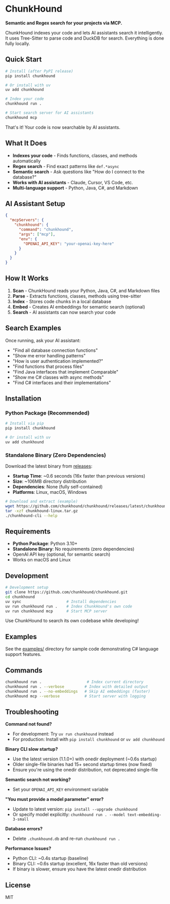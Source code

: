 # ChunkHound

**Semantic and Regex search for your projects via MCP.**

ChunkHound indexes your code and lets AI assistants search it intelligently. It uses Tree-Sitter to parse code and DuckDB for search. Everything is done fully locally.

## Quick Start

```bash
# Install (after PyPI release)
pip install chunkhound

# Or install with uv
uv add chunkhound

# Index your code
chunkhound run .

# Start search server for AI assistants
chunkhound mcp
```

That's it! Your code is now searchable by AI assistants.

## What It Does

- **Indexes your code** - Finds functions, classes, and methods automatically
- **Regex search** - Find exact patterns like `def.*async`
- **Semantic search** - Ask questions like "How do I connect to the database?"
- **Works with AI assistants** - Claude, Cursor, VS Code, etc.
- **Multi-language support** - Python, Java, C#, and Markdown

## AI Assistant Setup
```json
{
  "mcpServers": {
    "chunkhound": {
      "command": "chunkhound",
      "args": ["mcp"],
      "env": {
        "OPENAI_API_KEY": "your-openai-key-here"
      }
    }
  }
}
```

## How It Works

1. **Scan** - ChunkHound reads your Python, Java, C#, and Markdown files
2. **Parse** - Extracts functions, classes, methods using tree-sitter
3. **Index** - Stores code chunks in a local database
4. **Embed** - Creates AI embeddings for semantic search (optional)
5. **Search** - AI assistants can now search your code

## Search Examples

Once running, ask your AI assistant:

- "Find all database connection functions"
- "Show me error handling patterns"
- "How is user authentication implemented?"
- "Find functions that process files"
- "Find Java interfaces that implement Comparable"
- "Show me C# classes with async methods"
- "Find C# interfaces and their implementations"

## Installation

### Python Package (Recommended)
```bash
# Install via pip
pip install chunkhound

# Or install with uv
uv add chunkhound
```

### Standalone Binary (Zero Dependencies)
Download the latest binary from [releases](https://github.com/chunkhound/chunkhound/releases):

- **Startup Time**: ~0.6 seconds (16x faster than previous versions)
- **Size**: ~106MB directory distribution
- **Dependencies**: None (fully self-contained)
- **Platforms**: Linux, macOS, Windows

```bash
# Download and extract (example)
wget https://github.com/chunkhound/chunkhound/releases/latest/chunkhound-linux.tar.gz
tar -xzf chunkhound-linux.tar.gz
./chunkhound-cli --help
```

## Requirements

- **Python Package**: Python 3.10+
- **Standalone Binary**: No requirements (zero dependencies)
- OpenAI API key (optional, for semantic search)
- Works on macOS and Linux

## Development

```bash
# Development setup
git clone https://github.com/chunkhound/chunkhound.git
cd chunkhound
uv sync                    # Install dependencies
uv run chunkhound run .    # Index ChunkHound's own code
uv run chunkhound mcp      # Start MCP server
```

Use ChunkHound to search its own codebase while developing!

## Examples

See the [examples/](examples/) directory for sample code demonstrating C# language support features.

## Commands

```bash
chunkhound run .                    # Index current directory
chunkhound run . --verbose         # Index with detailed output
chunkhound run . --no-embeddings   # Skip AI embeddings (faster)
chunkhound mcp --verbose           # Start server with logging
```

## Troubleshooting

**Command not found?**
- For development: Try `uv run chunkhound` instead
- For production: Install with `pip install chunkhound` or `uv add chunkhound`

**Binary CLI slow startup?**
- Use the latest version (1.1.0+) with onedir deployment (~0.6s startup)
- Older single-file binaries had 15+ second startup times (now fixed)
- Ensure you're using the onedir distribution, not deprecated single-file

**Semantic search not working?**
- Set your `OPENAI_API_KEY` environment variable

**"You must provide a model parameter" error?**
- Update to latest version: `pip install --upgrade chunkhound`
- Or specify model explicitly: `chunkhound run . --model text-embedding-3-small`

**Database errors?**
- Delete `.chunkhound.db` and re-run `chunkhound run .`

**Performance Issues?**
- Python CLI: ~0.4s startup (baseline)
- Binary CLI: ~0.6s startup (excellent, 16x faster than old versions)
- If binary is slower, ensure you have the latest onedir distribution

## License

MIT
